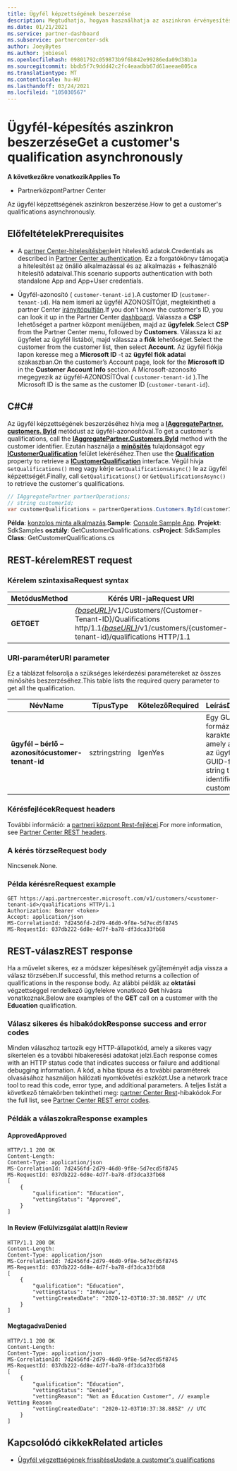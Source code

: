 ```yaml
---
title: Ügyfél képzettségének beszerzése
description: Megtudhatja, hogyan használhatja az aszinkron érvényesítést az ügyfél a partner Center API-n keresztüli minősítésének beszerzéséhez. A partnerek ezt az oktatási ügyfelek ellenőrzésére használhatják.
ms.date: 01/21/2021
ms.service: partner-dashboard
ms.subservice: partnercenter-sdk
author: JoeyBytes
ms.author: jobiesel
ms.openlocfilehash: 09801792c059873b9f6b842e99286eda09d38b1a
ms.sourcegitcommit: bbdb5f7c9ddd42c2fc4eaadbb67d61aeeae805ca
ms.translationtype: MT
ms.contentlocale: hu-HU
ms.lasthandoff: 03/24/2021
ms.locfileid: "105030567"
---
```

# <a name="get-a-customers-qualification-asynchronously"></a><span data-ttu-id="47f8f-104">Ügyfél-képesítés aszinkron beszerzése</span><span class="sxs-lookup"><span data-stu-id="47f8f-104">Get a customer's qualification asynchronously</span></span>

<span data-ttu-id="47f8f-105">**A következőkre vonatkozik**</span><span class="sxs-lookup"><span data-stu-id="47f8f-105">**Applies To**</span></span>

- <span data-ttu-id="47f8f-106">Partnerközpont</span><span class="sxs-lookup"><span data-stu-id="47f8f-106">Partner Center</span></span>

<span data-ttu-id="47f8f-107">Az ügyfél képzettségének aszinkron beszerzése.</span><span class="sxs-lookup"><span data-stu-id="47f8f-107">How to get a customer's qualifications asynchronously.</span></span>

## <a name="prerequisites"></a><span data-ttu-id="47f8f-108">Előfeltételek</span><span class="sxs-lookup"><span data-stu-id="47f8f-108">Prerequisites</span></span>

- <span data-ttu-id="47f8f-109">A [partner Center-hitelesítésben](partner-center-authentication.md)leírt hitelesítő adatok.</span><span class="sxs-lookup"><span data-stu-id="47f8f-109">Credentials as described in [Partner Center authentication](partner-center-authentication.md).</span></span> <span data-ttu-id="47f8f-110">Ez a forgatókönyv támogatja a hitelesítést az önálló alkalmazással és az alkalmazás + felhasználó hitelesítő adataival.</span><span class="sxs-lookup"><span data-stu-id="47f8f-110">This scenario supports authentication with both standalone App and App+User credentials.</span></span>

- <span data-ttu-id="47f8f-111">Ügyfél-azonosító ( `customer-tenant-id` ).</span><span class="sxs-lookup"><span data-stu-id="47f8f-111">A customer ID (`customer-tenant-id`).</span></span> <span data-ttu-id="47f8f-112">Ha nem ismeri az ügyfél AZONOSÍTÓját, megtekintheti a partner Center [irányítópultján](https://partner.microsoft.com/dashboard).</span><span class="sxs-lookup"><span data-stu-id="47f8f-112">If you don't know the customer's ID, you can look it up in the Partner Center [dashboard](https://partner.microsoft.com/dashboard).</span></span> <span data-ttu-id="47f8f-113">Válassza a **CSP** lehetőséget a partner központ menüjében, majd az **ügyfelek**.</span><span class="sxs-lookup"><span data-stu-id="47f8f-113">Select **CSP** from the Partner Center menu, followed by **Customers**.</span></span> <span data-ttu-id="47f8f-114">Válassza ki az ügyfelet az ügyfél listából, majd válassza a **fiók** lehetőséget.</span><span class="sxs-lookup"><span data-stu-id="47f8f-114">Select the customer from the customer list, then select **Account**.</span></span> <span data-ttu-id="47f8f-115">Az ügyfél fiókja lapon keresse meg a **Microsoft ID** -t az **ügyfél fiók adatai** szakaszban.</span><span class="sxs-lookup"><span data-stu-id="47f8f-115">On the customer’s Account page, look for the **Microsoft ID** in the **Customer Account Info** section.</span></span> <span data-ttu-id="47f8f-116">A Microsoft-azonosító megegyezik az ügyfél-AZONOSÍTÓval ( `customer-tenant-id` ).</span><span class="sxs-lookup"><span data-stu-id="47f8f-116">The Microsoft ID is the same as the customer ID  (`customer-tenant-id`).</span></span>

## <a name="c"></a><span data-ttu-id="47f8f-117">C\#</span><span class="sxs-lookup"><span data-stu-id="47f8f-117">C\#</span></span>

<span data-ttu-id="47f8f-118">Az ügyfél képzettségének beszerzéséhez hívja meg a [**IAggregatePartner. customers. ById**](/dotnet/api/microsoft.store.partnercenter.customers.icustomercollection.byid) metódust az ügyfél-azonosítóval.</span><span class="sxs-lookup"><span data-stu-id="47f8f-118">To get a customer's qualifications, call the [**IAggregatePartner.Customers.ById**](/dotnet/api/microsoft.store.partnercenter.customers.icustomercollection.byid) method with the customer identifier.</span></span> <span data-ttu-id="47f8f-119">Ezután használja a [**minősítés**](/dotnet/api/microsoft.store.partnercenter.customers.icustomer.qualification) tulajdonságot egy [**ICustomerQualification**](/dotnet/api/microsoft.store.partnercenter.qualification.icustomerqualification) felület lekéréséhez.</span><span class="sxs-lookup"><span data-stu-id="47f8f-119">Then use the [**Qualification**](/dotnet/api/microsoft.store.partnercenter.customers.icustomer.qualification) property to retrieve a [**ICustomerQualification**](/dotnet/api/microsoft.store.partnercenter.qualification.icustomerqualification) interface.</span></span> <span data-ttu-id="47f8f-120">Végül hívja `GetQualifications()` meg vagy kérje `GetQualificationsAsync()` le az ügyfél képzettségét.</span><span class="sxs-lookup"><span data-stu-id="47f8f-120">Finally, call `GetQualifications()` or `GetQualificationsAsync()` to retrieve the customer's qualifications.</span></span>

``` csharp
// IAggregatePartner partnerOperations;
// string customerId;
var customerQualifications = partnerOperations.Customers.ById(customerId).Qualification.GetQualifications();
```

<span data-ttu-id="47f8f-121">**Példa**: [konzolos minta alkalmazás](https://github.com/microsoft/Partner-Center-DotNet-Samples).</span><span class="sxs-lookup"><span data-stu-id="47f8f-121">**Sample**: [Console Sample App](https://github.com/microsoft/Partner-Center-DotNet-Samples).</span></span> <span data-ttu-id="47f8f-122">**Projekt**: SdkSamples **osztály**: GetCustomerQualifications. cs</span><span class="sxs-lookup"><span data-stu-id="47f8f-122">**Project**: SdkSamples **Class**: GetCustomerQualifications.cs</span></span>

## <a name="rest-request"></a><span data-ttu-id="47f8f-123">REST-kérelem</span><span class="sxs-lookup"><span data-stu-id="47f8f-123">REST request</span></span>

### <a name="request-syntax"></a><span data-ttu-id="47f8f-124">Kérelem szintaxisa</span><span class="sxs-lookup"><span data-stu-id="47f8f-124">Request syntax</span></span>

| <span data-ttu-id="47f8f-125">Metódus</span><span class="sxs-lookup"><span data-stu-id="47f8f-125">Method</span></span>  | <span data-ttu-id="47f8f-126">Kérés URI-ja</span><span class="sxs-lookup"><span data-stu-id="47f8f-126">Request URI</span></span>                                                                                          |
|---------|------------------------------------------------------------------------------------------------------|
| <span data-ttu-id="47f8f-127">**GET**</span><span class="sxs-lookup"><span data-stu-id="47f8f-127">**GET**</span></span> | <span data-ttu-id="47f8f-128">[*{baseURL}*](partner-center-rest-urls.md)/v1/Customers/{Customer-Tenant-ID}/Qualifications http/1.1</span><span class="sxs-lookup"><span data-stu-id="47f8f-128">[*{baseURL}*](partner-center-rest-urls.md)/v1/customers/{customer-tenant-id}/qualifications HTTP/1.1</span></span> |

### <a name="uri-parameter"></a><span data-ttu-id="47f8f-129">URI-paraméter</span><span class="sxs-lookup"><span data-stu-id="47f8f-129">URI parameter</span></span>

<span data-ttu-id="47f8f-130">Ez a táblázat felsorolja a szükséges lekérdezési paramétereket az összes minősítés beszerzéséhez.</span><span class="sxs-lookup"><span data-stu-id="47f8f-130">This table lists the required query parameter to get all the qualification.</span></span>

| <span data-ttu-id="47f8f-131">Név</span><span class="sxs-lookup"><span data-stu-id="47f8f-131">Name</span></span>               | <span data-ttu-id="47f8f-132">Típus</span><span class="sxs-lookup"><span data-stu-id="47f8f-132">Type</span></span>   | <span data-ttu-id="47f8f-133">Kötelező</span><span class="sxs-lookup"><span data-stu-id="47f8f-133">Required</span></span> | <span data-ttu-id="47f8f-134">Leírás</span><span class="sxs-lookup"><span data-stu-id="47f8f-134">Description</span></span>                                           |
|--------------------|--------|----------|-------------------------------------------------------|
| <span data-ttu-id="47f8f-135">**ügyfél – bérlő – azonosító**</span><span class="sxs-lookup"><span data-stu-id="47f8f-135">**customer-tenant-id**</span></span> | <span data-ttu-id="47f8f-136">sztring</span><span class="sxs-lookup"><span data-stu-id="47f8f-136">string</span></span> | <span data-ttu-id="47f8f-137">Igen</span><span class="sxs-lookup"><span data-stu-id="47f8f-137">Yes</span></span>      | <span data-ttu-id="47f8f-138">Egy GUID-formázott karakterlánc, amely azonosítja az ügyfelet.</span><span class="sxs-lookup"><span data-stu-id="47f8f-138">A GUID-formatted string that identifies the customer.</span></span> |

### <a name="request-headers"></a><span data-ttu-id="47f8f-139">Kérésfejlécek</span><span class="sxs-lookup"><span data-stu-id="47f8f-139">Request headers</span></span>

<span data-ttu-id="47f8f-140">További információ: a [partneri központ Rest-fejlécei](headers.md).</span><span class="sxs-lookup"><span data-stu-id="47f8f-140">For more information, see [Partner Center REST headers](headers.md).</span></span>

### <a name="request-body"></a><span data-ttu-id="47f8f-141">A kérés törzse</span><span class="sxs-lookup"><span data-stu-id="47f8f-141">Request body</span></span>

<span data-ttu-id="47f8f-142">Nincsenek.</span><span class="sxs-lookup"><span data-stu-id="47f8f-142">None.</span></span>

### <a name="request-example"></a><span data-ttu-id="47f8f-143">Példa kérésre</span><span class="sxs-lookup"><span data-stu-id="47f8f-143">Request example</span></span>

```http
GET https://api.partnercenter.microsoft.com/v1/customers/<customer-tenant-id>/qualifications HTTP/1.1
Authorization: Bearer <token>
Accept: application/json
MS-CorrelationId: 7d2456fd-2d79-46d0-9f8e-5d7ecd5f8745
MS-RequestId: 037db222-6d8e-4d7f-ba78-df3dca33fb68
```

## <a name="rest-response"></a><span data-ttu-id="47f8f-144">REST-válasz</span><span class="sxs-lookup"><span data-stu-id="47f8f-144">REST response</span></span>

<span data-ttu-id="47f8f-145">Ha a művelet sikeres, ez a módszer képesítések gyűjteményét adja vissza a válasz törzsében.</span><span class="sxs-lookup"><span data-stu-id="47f8f-145">If successful, this method returns a collection of qualifications in the response body.</span></span>  <span data-ttu-id="47f8f-146">Az alábbi példák az **oktatási** végzettséggel rendelkező ügyfelekre vonatkozó **Get** hívásra vonatkoznak.</span><span class="sxs-lookup"><span data-stu-id="47f8f-146">Below are examples of the **GET** call on a customer with the **Education** qualification.</span></span>

### <a name="response-success-and-error-codes"></a><span data-ttu-id="47f8f-147">Válasz sikeres és hibakódok</span><span class="sxs-lookup"><span data-stu-id="47f8f-147">Response success and error codes</span></span>

<span data-ttu-id="47f8f-148">Minden válaszhoz tartozik egy HTTP-állapotkód, amely a sikeres vagy sikertelen és a további hibakeresési adatokat jelzi.</span><span class="sxs-lookup"><span data-stu-id="47f8f-148">Each response comes with an HTTP status code that indicates success or failure and additional debugging information.</span></span> <span data-ttu-id="47f8f-149">A kód, a hiba típusa és a további paraméterek olvasásához használjon hálózati nyomkövetési eszközt.</span><span class="sxs-lookup"><span data-stu-id="47f8f-149">Use a network trace tool to read this code, error type, and additional parameters.</span></span> <span data-ttu-id="47f8f-150">A teljes listát a következő témakörben tekintheti meg: [partner Center Rest](error-codes.md)-hibakódok.</span><span class="sxs-lookup"><span data-stu-id="47f8f-150">For the full list, see [Partner Center REST error codes](error-codes.md).</span></span>

### <a name="response-examples"></a><span data-ttu-id="47f8f-151">Példák a válaszokra</span><span class="sxs-lookup"><span data-stu-id="47f8f-151">Response examples</span></span>

#### <a name="approved"></a><span data-ttu-id="47f8f-152">Approved</span><span class="sxs-lookup"><span data-stu-id="47f8f-152">Approved</span></span>

```http
HTTP/1.1 200 OK
Content-Length:
Content-Type: application/json
MS-CorrelationId: 7d2456fd-2d79-46d0-9f8e-5d7ecd5f8745
MS-RequestId: 037db222-6d8e-4d7f-ba78-df3dca33fb68
[
    {
        "qualification": "Education",
        "vettingStatus": "Approved",
    }
]

```

#### <a name="in-review"></a><span data-ttu-id="47f8f-153">In Review (Felülvizsgálat alatt)</span><span class="sxs-lookup"><span data-stu-id="47f8f-153">In Review</span></span>

```http
HTTP/1.1 200 OK
Content-Length:
Content-Type: application/json
MS-CorrelationId: 7d2456fd-2d79-46d0-9f8e-5d7ecd5f8745
MS-RequestId: 037db222-6d8e-4d7f-ba78-df3dca33fb68
[
    {
        "qualification": "Education",
        "vettingStatus": "InReview",
        "vettingCreatedDate": "2020-12-03T10:37:38.885Z" // UTC
    }
]

```

#### <a name="denied"></a><span data-ttu-id="47f8f-154">Megtagadva</span><span class="sxs-lookup"><span data-stu-id="47f8f-154">Denied</span></span>

```http
HTTP/1.1 200 OK
Content-Length:
Content-Type: application/json
MS-CorrelationId: 7d2456fd-2d79-46d0-9f8e-5d7ecd5f8745
MS-RequestId: 037db222-6d8e-4d7f-ba78-df3dca33fb68
[
    {
        "qualification": "Education",
        "vettingStatus": "Denied",
        "vettingReason": "Not an Education Customer", // example Vetting Reason
        "vettingCreatedDate": "2020-12-03T10:37:38.885Z" // UTC
    }
]

```

## <a name="related-articles"></a><span data-ttu-id="47f8f-155">Kapcsolódó cikkek</span><span class="sxs-lookup"><span data-stu-id="47f8f-155">Related articles</span></span>

- [<span data-ttu-id="47f8f-156">Ügyfél végzettségének frissítése</span><span class="sxs-lookup"><span data-stu-id="47f8f-156">Update a customer's qualifications</span></span>](./update-customer-qualification-asynchronous.md)

